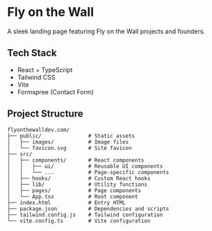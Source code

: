 # Fly on the Wall

A sleek landing page featuring Fly on the Wall projects and founders.

## Tech Stack

- React + TypeScript
- Tailwind CSS
- Vite
- Formspree (Contact Form)

## Project Structure

```
flyonthewalldev.com/
├── public/               # Static assets
│   ├── images/           # Image files
│   └── favicon.svg       # Site favicon
├── src/
│   ├── components/       # React components
│   │   ├── ui/           # Reusable UI components
│   │   └── ...           # Page-specific components
│   ├── hooks/            # Custom React hooks
│   ├── lib/              # Utility functions
│   ├── pages/            # Page components
│   └── App.tsx           # Root component
├── index.html            # Entry HTML
├── package.json          # Dependencies and scripts
├── tailwind.config.js    # Tailwind configuration
└── vite.config.ts        # Vite configuration
```
